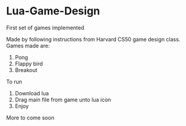 # Lua-Game-Design
First set of games implemented

Made by following instructions from Harvard CS50 game design class.
Games made are:
1. Pong
2. Flappy bird
3. Breakout

To run 
1. Download lua
2. Drag main file from game unto lua icon
3. Enjoy

More to come soon
